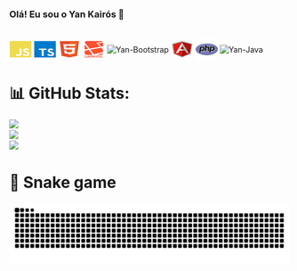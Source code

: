 ### Olá! Eu sou o Yan Kairós 👋

<div style="display: inline_block"><br>
  <img align="center" alt="Yan-Js" height="30" width="40" src="https://raw.githubusercontent.com/devicons/devicon/master/icons/javascript/javascript-plain.svg">
  <img align="center" alt="Yan-Ts" height="30" width="40" src="https://raw.githubusercontent.com/devicons/devicon/master/icons/typescript/typescript-plain.svg">
  <img align="center" alt="Yan-HTML" height="30" width="40" src="https://raw.githubusercontent.com/devicons/devicon/master/icons/html5/html5-original.svg">
  <img align="center" alt="Yan-Laravel" height="30" width="40" src="https://raw.githubusercontent.com/devicons/devicon/master/icons/laravel/laravel-plain-wordmark.svg">
  <img align="center" alt="Yan-Bootstrap" height="30" width="40" src="https://cdn.jsdelivr.net/gh/devicons/devicon/icons/bootstrap/bootstrap-original.svg">
  <img align="center" alt="Yan-Angular" height="30" width="40" src="https://raw.githubusercontent.com/devicons/devicon/master/icons/angularjs/angularjs-original.svg">
  <img align="center" alt="Yan-PHP" height="40" width="40" src="https://raw.githubusercontent.com/devicons/devicon/master/icons/php/php-original.svg">
  <img align="center" alt="Yan-Java" height="40" width="40" src="https://cdn.jsdelivr.net/gh/devicons/devicon/icons/java/java-original-wordmark.svg">

  
          
          
</div>


# 📊 GitHub Stats:
![](https://github-readme-stats.vercel.app/api?username=YanKrs&theme=dark&hide_border=false&include_all_commits=false&count_private=false)<br/>
![](https://github-readme-streak-stats.herokuapp.com/?user=YanKrs&theme=dark&hide_border=false)<br/>
![](https://github-readme-stats.vercel.app/api/top-langs/?username=YanKrs&theme=dark&hide_border=false&include_all_commits=false&count_private=false&layout=compact)


# 🐍 Snake game
![Snake animation](https://raw.githubusercontent.com/felipesilva15/felipesilva15/output/github-contribution-grid-snake-dark.svg)

<!--
**YanKrs/YanKrs** is a ✨ _special_ ✨ repository because its `README.md` (this file) appears on your GitHub profile.

Here are some ideas to get you started:

- 🔭 I’m currently working on ...
- 🌱 I’m currently learning ...
- 👯 I’m looking to collaborate on ...
- 🤔 I’m looking for help with ...
- 💬 Ask me about ...
- 📫 How to reach me: ...
- 😄 Pronouns: ...
- ⚡ Fun fact: ...
-->
